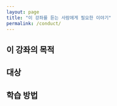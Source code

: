 ```yaml
---
layout: page
title: "이 강좌를 듣는 사람에게 필요한 이야기"
permalink: /conduct/
---
```



## 이 강좌의 목적



## 대상



## 학습 방법



